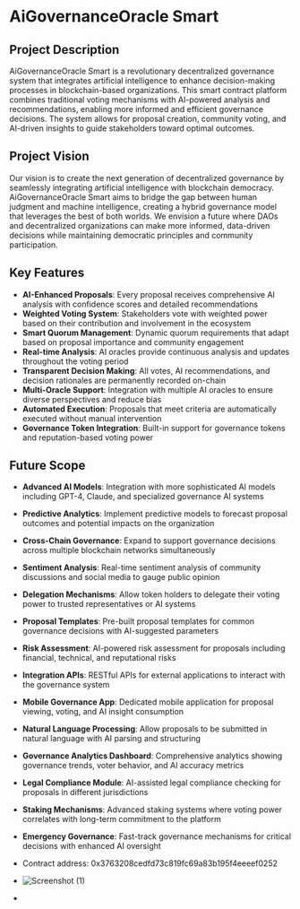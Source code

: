 # AiGovernanceOracle Smart

## Project Description 

AiGovernanceOracle Smart is a revolutionary decentralized governance system that integrates artificial intelligence to enhance decision-making processes in blockchain-based organizations. This smart contract platform combines traditional voting mechanisms with AI-powered analysis and recommendations, enabling more informed and efficient governance decisions. The system allows for proposal creation, community voting, and AI-driven insights to guide stakeholders toward optimal outcomes.

## Project Vision

Our vision is to create the next generation of decentralized governance by seamlessly integrating artificial intelligence with blockchain democracy. AiGovernanceOracle Smart aims to bridge the gap between human judgment and machine intelligence, creating a hybrid governance model that leverages the best of both worlds. We envision a future where DAOs and decentralized organizations can make more informed, data-driven decisions while maintaining democratic principles and community participation.

## Key Features

- **AI-Enhanced Proposals**: Every proposal receives comprehensive AI analysis with confidence scores and detailed recommendations
- **Weighted Voting System**: Stakeholders vote with weighted power based on their contribution and involvement in the ecosystem
- **Smart Quorum Management**: Dynamic quorum requirements that adapt based on proposal importance and community engagement
- **Real-time Analysis**: AI oracles provide continuous analysis and updates throughout the voting period
- **Transparent Decision Making**: All votes, AI recommendations, and decision rationales are permanently recorded on-chain
- **Multi-Oracle Support**: Integration with multiple AI oracles to ensure diverse perspectives and reduce bias
- **Automated Execution**: Proposals that meet criteria are automatically executed without manual intervention
- **Governance Token Integration**: Built-in support for governance tokens and reputation-based voting power

## Future Scope

- **Advanced AI Models**: Integration with more sophisticated AI models including GPT-4, Claude, and specialized governance AI systems
- **Predictive Analytics**: Implement predictive models to forecast proposal outcomes and potential impacts on the organization
- **Cross-Chain Governance**: Expand to support governance decisions across multiple blockchain networks simultaneously
- **Sentiment Analysis**: Real-time sentiment analysis of community discussions and social media to gauge public opinion
- **Delegation Mechanisms**: Allow token holders to delegate their voting power to trusted representatives or AI systems
- **Proposal Templates**: Pre-built proposal templates for common governance decisions with AI-suggested parameters
- **Risk Assessment**: AI-powered risk assessment for proposals including financial, technical, and reputational risks
- **Integration APIs**: RESTful APIs for external applications to interact with the governance system
- **Mobile Governance App**: Dedicated mobile application for proposal viewing, voting, and AI insight consumption
- **Natural Language Processing**: Allow proposals to be submitted in natural language with AI parsing and structuring
- **Governance Analytics Dashboard**: Comprehensive analytics showing governance trends, voter behavior, and AI accuracy metrics
- **Legal Compliance Module**: AI-assisted legal compliance checking for proposals in different jurisdictions
- **Staking Mechanisms**: Advanced staking systems where voting power correlates with long-term commitment to the platform
- **Emergency Governance**: Fast-track governance mechanisms for critical decisions with enhanced AI oversight

- Contract address: 0x3763208cedfd73c819fc69a83b195f4eeeef0252
- ![Screenshot (1)](https://github.com/user-attachments/assets/4ff1246f-4ffa-42a8-95e2-60f595180f11)

- 
